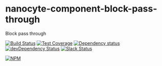# nanocyte-component-block-pass-through
Block pass through

[![Build Status](https://travis-ci.org/octoblu/nanocyte-component-block-pass-through.svg?branch=master)](https://travis-ci.org/octoblu/nanocyte-component-block-pass-through)
[![Test Coverage](https://codecov.io/gh/octoblu/nanocyte-component-block-pass-through/branch/master/graph/badge.svg)](https://codecov.io/gh/octoblu/nanocyte-component-block-pass-through)
[![Dependency status](http://img.shields.io/david/octoblu/nanocyte-component-block-pass-through.svg?style=flat)](https://david-dm.org/octoblu/nanocyte-component-block-pass-through)
[![devDependency Status](http://img.shields.io/david/dev/octoblu/nanocyte-component-block-pass-through.svg?style=flat)](https://david-dm.org/octoblu/nanocyte-component-block-pass-through#info=devDependencies)
[![Slack Status](http://community-slack.octoblu.com/badge.svg)](http://community-slack.octoblu.com)

[![NPM](https://nodei.co/npm/nanocyte-component-block-pass-through.svg?style=flat)](https://npmjs.org/package/nanocyte-component-block-pass-through)

